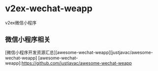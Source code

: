 # v2ex-wechat-weapp
v2ex微信小程序

## 微信小程序相关
[微信小程序开发资源汇总][awesome-wechat-weapp][justjavac/awesome-wechat-weapp]
[awesome-wechat-weapp]:https://github.com/justjavac/awesome-wechat-weapp
